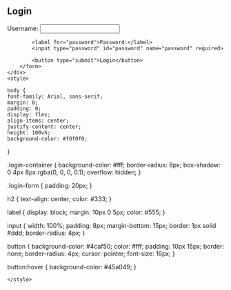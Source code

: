 <!DOCTYPE html>
<html lang="en">
<head>
    <meta charset="UTF-8">
    <meta name="viewport" content="width=device-width, initial-scale=1.0">
    <link rel="stylesheet" href="style.css">
    <title>Login Page</title>
</head>
<body>
    <div class="login-container">
        <form class="login-form">
            <h2>Login</h2>
            <label for="username">Username:</label>
            <input type="text" id="username" name="username" required>
            
            <label for="password">Password:</label>
            <input type="password" id="password" name="password" required>
            
            <button type="submit">Login</button>
        </form>
    </div>
    <style>

    body {
    font-family: Arial, sans-serif;
    margin: 0;
    padding: 0;
    display: flex;
    align-items: center;
    justify-content: center;
    height: 100vh;
    background-color: #f0f0f0;
}

.login-container {
    background-color: #fff;
    border-radius: 8px;
    box-shadow: 0 4px 8px rgba(0, 0, 0, 0.1);
    overflow: hidden;
}

.login-form {
    padding: 20px;
}

h2 {
    text-align: center;
    color: #333;
}

label {
    display: block;
    margin: 10px 0 5px;
    color: #555;
}

input {
    width: 100%;
    padding: 8px;
    margin-bottom: 15px;
    border: 1px solid #ddd;
    border-radius: 4px;
}

button {
    background-color: #4caf50;
    color: #fff;
    padding: 10px 15px;
    border: none;
    border-radius: 4px;
    cursor: pointer;
    font-size: 16px;
}

button:hover {
    background-color: #45a049;
}

    </style>
</body>
</html>
